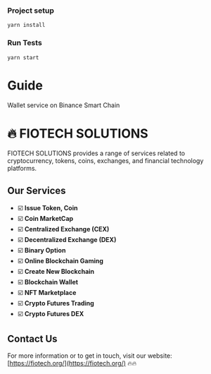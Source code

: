 ### Project setup
```
yarn install
```

### Run Tests
```
yarn start
```

# Guide
Wallet service on Binance Smart Chain

# 🔥 FIOTECH SOLUTIONS

FIOTECH SOLUTIONS provides a range of services related to cryptocurrency, tokens, coins, exchanges, and financial technology platforms.

## Our Services

- ☑️ **Issue Token, Coin**
- ☑️ **Coin MarketCap**
- ☑️ **Centralized Exchange (CEX)**
- ☑️ **Decentralized Exchange (DEX)**
- ☑️ **Binary Option**
- ☑️ **Online Blockchain Gaming**
- ☑️ **Create New Blockchain**
- ☑️ **Blockchain Wallet**
- ☑️ **NFT Marketplace**
- ☑️ **Crypto Futures Trading**
- ☑️ **Crypto Futures DEX**

## Contact Us

For more information or to get in touch, visit our website: [https://fiotech.org/](https://fiotech.org/) 🔥🔥

